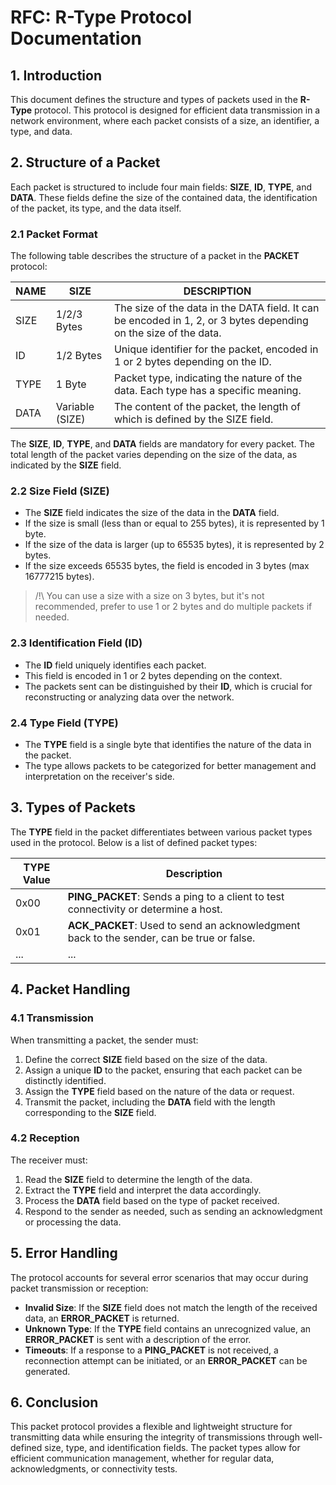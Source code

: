 # RFC: R-Type Protocol Documentation

## 1. Introduction
This document defines the structure and types of packets used in the **R-Type** protocol. This protocol is designed for efficient data transmission in a network environment, where each packet consists of a size, an identifier, a type, and data.

## 2. Structure of a Packet

Each packet is structured to include four main fields: **SIZE**, **ID**, **TYPE**, and **DATA**. These fields define the size of the contained data, the identification of the packet, its type, and the data itself.

### 2.1 Packet Format

The following table describes the structure of a packet in the **PACKET** protocol:

| **NAME** | **SIZE**         | **DESCRIPTION**                                            |
|----------|------------------|------------------------------------------------------------|
| SIZE     | 1/2/3 Bytes      | The size of the data in the DATA field. It can be encoded in 1, 2, or 3 bytes depending on the size of the data. |
| ID       | 1/2 Bytes        | Unique identifier for the packet, encoded in 1 or 2 bytes depending on the ID. |
| TYPE     | 1 Byte           | Packet type, indicating the nature of the data. Each type has a specific meaning. |
| DATA     | Variable (SIZE)  | The content of the packet, the length of which is defined by the SIZE field. |

The **SIZE**, **ID**, **TYPE**, and **DATA** fields are mandatory for every packet. The total length of the packet varies depending on the size of the data, as indicated by the **SIZE** field.

### 2.2 Size Field (SIZE)
- The **SIZE** field indicates the size of the data in the **DATA** field.
- If the size is small (less than or equal to 255 bytes), it is represented by 1 byte.
- If the size of the data is larger (up to 65535 bytes), it is represented by 2 bytes.
- If the size exceeds 65535 bytes, the field is encoded in 3 bytes (max 16777215 bytes).
> /!\ You can use a size with a size on 3 bytes, but it's not recommended, prefer to use 1 or 2 bytes and do multiple packets if needed.


### 2.3 Identification Field (ID)
- The **ID** field uniquely identifies each packet.
- This field is encoded in 1 or 2 bytes depending on the context.
- The packets sent can be distinguished by their **ID**, which is crucial for reconstructing or analyzing data over the network.

### 2.4 Type Field (TYPE)
- The **TYPE** field is a single byte that identifies the nature of the data in the packet.
- The type allows packets to be categorized for better management and interpretation on the receiver's side.

## 3. Types of Packets

The **TYPE** field in the packet differentiates between various packet types used in the protocol. Below is a list of defined packet types:

| **TYPE Value** | **Description**                                                                          |
|----------------|------------------------------------------------------------------------------------------|
| 0x00           | **PING_PACKET**: Sends a ping to a client to test connectivity or determine a host.      |
| 0x01           | **ACK_PACKET**: Used to send an acknowledgment back to the sender, can be true or false. |
| ...           | ...                                                                                      |

## 4. Packet Handling

### 4.1 Transmission
When transmitting a packet, the sender must:
1. Define the correct **SIZE** field based on the size of the data.
2. Assign a unique **ID** to the packet, ensuring that each packet can be distinctly identified.
3. Assign the **TYPE** field based on the nature of the data or request.
4. Transmit the packet, including the **DATA** field with the length corresponding to the **SIZE** field.

### 4.2 Reception
The receiver must:
1. Read the **SIZE** field to determine the length of the data.
2. Extract the **TYPE** field and interpret the data accordingly.
3. Process the **DATA** field based on the type of packet received.
4. Respond to the sender as needed, such as sending an acknowledgment or processing the data.

## 5. Error Handling
The protocol accounts for several error scenarios that may occur during packet transmission or reception:
- **Invalid Size**: If the **SIZE** field does not match the length of the received data, an **ERROR_PACKET** is returned.
- **Unknown Type**: If the **TYPE** field contains an unrecognized value, an **ERROR_PACKET** is sent with a description of the error.
- **Timeouts**: If a response to a **PING_PACKET** is not received, a reconnection attempt can be initiated, or an **ERROR_PACKET** can be generated.

## 6. Conclusion
This packet protocol provides a flexible and lightweight structure for transmitting data while ensuring the integrity of transmissions through well-defined size, type, and identification fields. The packet types allow for efficient communication management, whether for regular data, acknowledgments, or connectivity tests.

